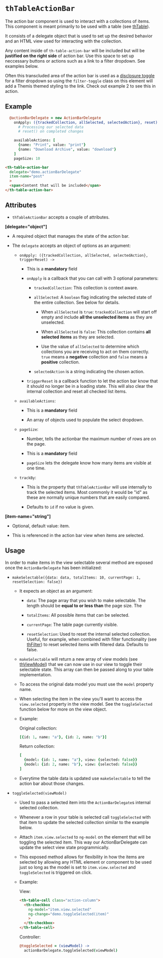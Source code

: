 # `thTableActionBar`

The action bar component is used to interact with a collections of items.
This component is meant primarily to be used with a table (see [thTable](.\thTable)).

It consists of a delegate object that is used to set up the desired behavior
and an HTML view used for interacting with the collection.

Any content inside of `th-table-action-bar` will be included but will be **justified
on the right side** of action bar. Use this space to set up neccessary buttons or
actions such as a link to a filter dropdown. See examples below.

Often this transcluded area of the action bar is used as a [disclosure toggle](.\thDisclosure)
for a filter dropdown so using the `filter-toggle` class on this element will add
a Themis themed styling to the link. Check out example 2 to see this in action.

## Example
```coffeescript
  @actionBarDelegate = new ActionBarDelegate
    onApply: ({trackedCollection, allSelected, selectedAction}, reset) ->
      # Processing our selected data
      # reset() on completed changes

    availableActions: [
      {name: "Print", value: "print"}
      {name: "Download Archive", value: "download"}
    ]
    pageSize: 10

```

```html
<th-table-action-bar
  delegate="demo.actionBarDelegate"
  item-name="post"
  >
  <span>Content that will be included</span>
</th-table-action-bar>
```

## Attributes
- `thTableActionBar` accepts a couple of attributes.

**[delegate="object"]**
- A required object that manages the state of the action bar.

- The `delegate` accepts an object of options as an argument:
  - `onApply: ({trackedCollection, allSelected, selectedAction}, triggerReset) ->`

    - This is a **mandatory** field

    - `onApply` is a callback that you can call with 3 optional parameters:

      - `trackedCollection`: This collection is context aware.

      - `allSelected`: A `boolean` flag indicating the selected state of the
      entire collection. See below for details.

        - When `allSelected` is `true`: `trackedCollection` will start off empty
        and include **all the unselected items** as they are unselected.

        - When `allSelected` is `false`: This collection contains **all
        selected items** as they are selected.

        - Use the value of `allSelected` to determine which collections you are
        receiving to act on them correctly. `true` means a **negative** collection
        and `false` means a **positive** collection.

      - `selectedAction` is a string indicating the chosen action.

    - `triggerReset` is a callback function to let the action bar know that it should
    no longer be in a loading state. This will also clear the internal collection
    and reset all checked list items.

  - `availableActions`:
    - This is a **mandatory** field

    - An array of objects used to populate the select dropdown.

  - `pageSize`:
    - Number, tells the actionbar the maximum number of rows are on the page.

    - This is a **mandatory** field

    - `pageSize` lets the delegate know how many items are visible at one time.

  - `trackBy`:
    - This is the property that `thTableActionBar` will use internally to track
    the selected items. Most commonly it would be "id" as these are normally unique
    numbers that are easily compared.

    - Defaults to `id` if no value is given.

**[item-name="string"]**
- Optional, default value: item.

- This is referenced in the action bar view when items are selected.

## Usage

In order to make items in the view selectable several method are exposed once
the `ActionBarDelegate` has been initialized:
  - `makeSelectable({data: data, totalItems: 10, currentPage: 1, resetSelection: false})`

    - It expects an object as an argument:
      - `data`: The page array that you wish to make selectable. The length
      should be **equal to or less than** the page size. The

      - `totalItems`: All possible items that can be selected.

      - `currentPage`: The table page currently visible.

      - `resetSelection`: Used to reset the internal selected collection. Useful, for example,
      when combined with filter functionality (see [thFilter](.\thFilter)) to reset
      selected items with filtered data. Defaults to false.

    - `makeSelectable` will return a new array of view models
    (see [thViewModel](.\thViewModel)) that we can now use in our view to toggle
    their selectable state. This array can then be passed along to your table
    implementation.

    - To access the original data model you must use the `model` property name.
    - When selecting the item in the view you'll want to access the `view.selected`
    property in the view model. See the `toggleSelected` function below for more
    on the view object.

    - Example:

      Original collection:
        ```coffeeScript
        [{id: 1, name: "a"}, {id: 2, name: "b"}]
        ```
      Return collection:
        ```coffeeScript
        [
          {model: {id: 1, name: "a"}, view: {selected: false}}
          {model: {id: 2, name: "b"}, view: {selected: false}}
        ]
        ```

    - Everytime the table data is updated use `makeSelectable` to tell the action
    bar about those changes.

  - `toggleSelected(viewModel)`
    - Used to pass a selected item into the `ActionBarDelegate`s internal selected
    collection.

    - Whenever a row in your table is selected call `toggleSelected` with that
    item to update the selected collection similar to the example below.

    - Attach `item.view.selected` to `ng-model` on the element that will be toggling
    the selected item. This way our ActionBarDelegate can update the select view state
    programmically.

    - This exposed method allows for flexibility in how the items are selected by
    allowing any HTML element or component to be used just so long as the model is
    set to `item.view.selected` and `toggleSelected` is triggered on click.

    - Example:

      View:
      ```html
      <th-table-cell class="action-column">
        <th-checkbox
          ng-model="item.view.selected"
          ng-change="demo.toggleSelected(item)"
          >
        </th-checkbox>
      </th-table-cell>
      ```
      Controller:
      ```coffeescript
      @toggleSelected = (viewModel) ->
        actionBarDelegate.toggleSelected(viewModel)
      ```
